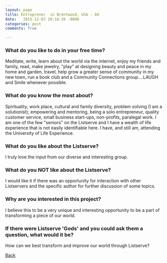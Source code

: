 ```yaml
---
layout: page
title: Entreprener  in Brentwood, USA - 66
date:   2015-12-03 20:16:36 -0800
categories: post
comments: True

---
```


### What do you like to do in your free time?
<p>Meditate, write, learn about the world via the internet, enjoy my friends and family, read, make jewelry, "play" at designing beauty and peace in my home and garden, travel, help grow a greater sense of community in my new town, run a book club and a Community Connections group....LAUGH and Smile whenever possible.</p>

### What do you know the most about?
<p>Spirituality, work place, cultural and family diversity, problem solving (I am a solutionist); empowering and mentoring, being a solo entrepreneur, quality customer service, small business start-ups, non-profits, paralegal work.  I am one of the few "seniors" on the Listserve and I have a wealth of life experience that is not easily identifiable here.  I have, and still am, attending the University of Life Experience.</p>

### What do you like about the Listserve?
<p>I truly love the input from our diverse and interesting group.</p>

### What do you NOT like about the Listserve?
<p>I would like it if there was an opportunity for interaction with other Listservers and the specific author for further discussion of some topics.</p>

### Why are you interested in this project?
<p>I believe this to be a very unique and interesting opportunity to be a part of
transforming a piece of our world.  </p>

### If there were Listserve 'Gods' and you could ask them a question, what would it be?
<p>How can we best transform and improve our world through Listserve?</p>

[Back][1]

[1]: /responders/all